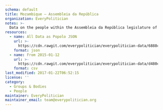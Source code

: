 ```yaml
---
schema: default
title: Mozambique — Assembleia da República
organization: EveryPolitician
notes: >-
  Data on the people within the Assembleia da República legislature of Mozambique.
resources:
  - name: All Data as Popolo JSON
    url: >-
      https://cdn.rawgit.com/everypolitician/everypolitician-data/6888c8c3b86719a5764251667b13f7bbacbcb308/data/Mozambique/Assembly/ep-popolo-v1.0.json
    format: json
  - name: From 2015-01-12
    url: >-
      https://cdn.rawgit.com/everypolitician/everypolitician-data/d480c6e7efa554d21743e5fb43315ccd5dbe83cb/data/Mozambique/Assembly/term-8.csv
    format: csv
last_modified: 2017-01-22T06:52:15
license: ''
category:
  - Groups & Bodies
  - People
maintainer: EveryPolitician
maintainer_email: team@everypolitician.org
---
```

